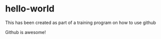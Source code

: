 # hello-world

This has been created as part of a training program on how to use github

Github is awesome!

